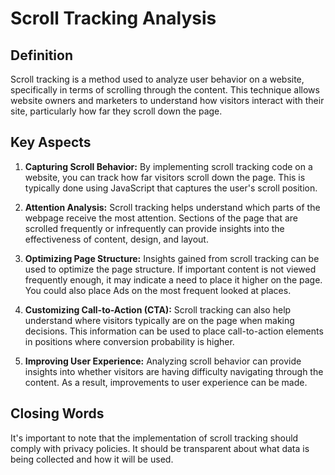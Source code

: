 # Scroll Tracking Analysis
 
## Definition
Scroll tracking is a method used to analyze user behavior on a website, specifically in terms of scrolling through the content. This technique allows website owners and marketers to understand how visitors interact with their site, particularly how far they scroll down the page.

## Key Aspects

1.  **Capturing Scroll Behavior:** By implementing scroll tracking code on a website, you can track how far visitors scroll down the page. This is typically done using JavaScript that captures the user's scroll position.
    
2.  **Attention Analysis:** Scroll tracking helps understand which parts of the webpage receive the most attention. Sections of the page that are scrolled frequently or infrequently can provide insights into the effectiveness of content, design, and layout.
    
3.  **Optimizing Page Structure:** Insights gained from scroll tracking can be used to optimize the page structure. If important content is not viewed frequently enough, it may indicate a need to place it higher on the page. You could also place Ads on the most frequent looked at places.
    
4.  **Customizing Call-to-Action (CTA):** Scroll tracking can also help understand where visitors typically are on the page when making decisions. This information can be used to place call-to-action elements in positions where conversion probability is higher.
    
5.  **Improving User Experience:** Analyzing scroll behavior can provide insights into whether visitors are having difficulty navigating through the content. As a result, improvements to user experience can be made.
    
## Closing Words
It's important to note that the implementation of scroll tracking should comply with privacy policies. It should be transparent about what data is being collected and how it will be used.